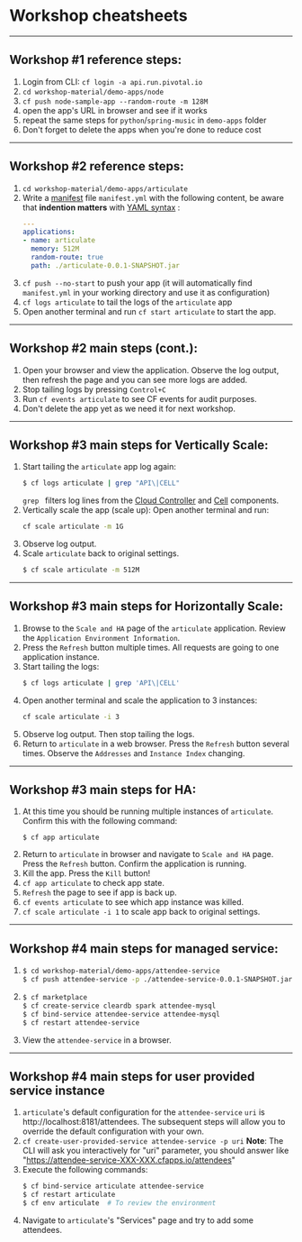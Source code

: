 <!-- page_number: true -->
# Workshop cheatsheets

---

## Workshop #1 reference steps:

1. Login from CLI: `cf login -a api.run.pivotal.io`
2. `cd workshop-material/demo-apps/node`
3. `cf push node-sample-app --random-route -m 128M`
4. open the app's URL in browser and see if it works
5. repeat the same steps for `python`/`spring-music` in `demo-apps` folder
6. Don't forget to delete the apps when you're done to reduce cost

---

## Workshop #2 reference steps:

1. `cd workshop-material/demo-apps/articulate`
2. Write a [manifest](https://docs.cloudfoundry.org/devguide/deploy-apps/manifest.html) file `manifest.yml` with the following content, be aware that **indention matters** with [YAML syntax](http://docs.ansible.com/ansible/YAMLSyntax.html) :
    ```yaml
    ---
    applications:
    - name: articulate
      memory: 512M
      random-route: true
      path: ./articulate-0.0.1-SNAPSHOT.jar
    ```
3. `cf push --no-start` to push your app (it will automatically find `manifest.yml` in your working directory and use it as configuration)
4. `cf logs articulate` to tail the logs of the `articulate` app
5. Open another terminal and run `cf start articulate` to start the app.

---

## Workshop #2 main steps (cont.):

1. Open your browser and view the application. Observe the log output, then refresh the page and you can see more logs are added.
2. Stop tailing logs by pressing `Control+C`
3. Run `cf events articulate` to see CF events for audit purposes.
4. Don't delete the app yet as we need it for next workshop.

---

## Workshop #3 main steps for Vertically Scale:

1. Start tailing the `articulate` app log again:
    ```sh
    $ cf logs articulate | grep "API\|CELL"
    ```
    `grep ` filters log lines from the [Cloud Controller](https://docs.cloudfoundry.org/concepts/architecture/cloud-controller.html) and [Cell](https://docs.cloudfoundry.org/concepts/architecture/#diego-cell) components.
2. Vertically scale the app (scale up): Open another terminal and run:
    ```sh
    cf scale articulate -m 1G
    ```
3. Observe log output.
4. Scale `articulate` back to original settings.
    ```sh
    $ cf scale articulate -m 512M
    ```
    
---

## Workshop #3 main steps for Horizontally Scale:

1. Browse to the `Scale and HA` page of the `articulate` application. Review the `Application Environment Information`.
2. Press the `Refresh` button multiple times. All requests are going to one application instance.
3. Start tailing the logs: 
    ```sh
    $ cf logs articulate | grep 'API\|CELL'
    ```
4. Open another terminal and scale the application to 3 instances:
    ```sh
    cf scale articulate -i 3
    ```
5. Observe log output. Then stop tailing the logs.
6. Return to `articulate` in a web browser. Press the `Refresh` button several times. Observe the `Addresses` and `Instance Index` changing.

---

## Workshop #3 main steps for HA:

1. At this time you should be running multiple instances of `articulate`. Confirm this with the following command:
    ```
    $ cf app articulate
    ```
2. Return to `articulate` in browser and navigate to `Scale and HA` page. Press the `Refresh` button. Confirm the application is running.
3. Kill the app. Press the `Kill` button!
4. `cf app articulate` to check app state.
5. `Refresh` the page to see if app is back up.
6. `cf events articulate` to see which app instance was killed.
7. `cf scale articulate -i 1` to scale app back to original settings.

---

## Workshop #4 main steps for managed service:

1. 
    ```sh
    $ cd workshop-material/demo-apps/attendee-service
    $ cf push attendee-service -p ./attendee-service-0.0.1-SNAPSHOT.jar -m 512M --random-route
    ```
2. 
    ```sh
    $ cf marketplace
    $ cf create-service cleardb spark attendee-mysql
    $ cf bind-service attendee-service attendee-mysql
    $ cf restart attendee-service
    ```
3. View the `attendee-service` in a browser.

---

## Workshop #4 main steps for user provided service instance

1. `articulate`'s default configuration for the `attendee-service` `uri` is http://localhost:8181/attendees. The subsequent steps will allow you to override the default configuration with your own.
2. `cf create-user-provided-service attendee-service -p uri`
    **Note**: The CLI will ask you interactively for "uri" parameter, you should answer like "https://attendee-service-XXX-XXX.cfapps.io/attendees"
3. Execute the following commands:
    ```sh
    $ cf bind-service articulate attendee-service
    $ cf restart articulate
    $ cf env articulate  # To review the environment
    ```
4. Navigate to `articulate`'s "Services" page and try to add some attendees.
